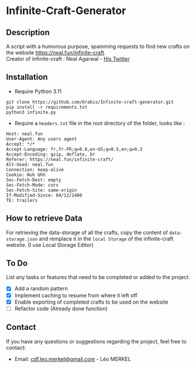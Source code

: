 # Infinite-Craft-Generator

## Description

A script with a humorous purpose, spamming requests to find new crafts on the website https://neal.fun/infinite-craft. <br>
Creator of infinite-craft : Neal Agarwal - [His Twitter](https://twitter.com/nealagarwal)

## Installation

- Require Python 3.11
```
git clone https://github.com/Orabis/Infinite-craft-generator.git
pip install -r requirements.txt
python3 infinite.py
```
- Require a `headers.txt` file in the root directory of the folder, looks like :
```
Host: neal.fun
User-Agent: Any users agent
Accept: */*
Accept-Language: fr,fr-FR;q=0.8,en-US;q=0.5,en;q=0.3
Accept-Encoding: gzip, deflate, br
Referer: https://neal.fun/infinite-craft/
Alt-Used: neal.fun
Connection: keep-alive
Cookie: Nuh Uhh
Sec-Fetch-Dest: empty
Sec-Fetch-Mode: cors
Sec-Fetch-Site: same-origin
If-Modified-Since: 04/12/1400
TE: trailers
```

## How to retrieve Data 
For retrieving the data-storage of all the crafts, copy the content of `data-storage.json` and remplace it in the `local Storage` of the infinite-craft website. (I use Local Storage Editor) 
## To Do

List any tasks or features that need to be completed or added to the project.

- [x] Add a random pattern
- [x] Implement caching to resume from where it left off
- [x] Enable exporting of completed crafts to be used on the website
- [ ] Refactor code (Already done function)

## Contact

If you have any questions or suggestions regarding the project, feel free to contact:

- Email: cdf.leo.merkel@gmail.com - Léo MERKEL

